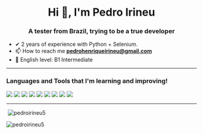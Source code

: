 <h1 align="center">Hi 👋, I'm Pedro Irineu</h1>
<h3 align="center">A tester from Brazil, trying to be a true developer</h3>

- ✔ 2 years of experience with Python + Selenium.
- 📫 How to reach me **pedrohenriqueirineu@gmail.com**
- 🔶 English level: B1 Intermediate
<hr>

<h3 align="left">Languages and Tools that I'm learning and improving!</h3>

<div>
  <img src="https://img.shields.io/badge/HTML5-E34F26?style=for-the-badge&logo=html5&logoColor=white">
  <img src="https://img.shields.io/badge/CSS3-1572B6?style=for-the-badge&logo=css3&logoColor=white">
  <img src="https://img.shields.io/badge/JavaScript-F7DF1E?style=for-the-badge&logo=javascript&logoColor=black">
  <img src="https://img.shields.io/badge/Python-3776AB?style=for-the-badge&logo=python&logoColor=white">
  <img src="https://img.shields.io/badge/Node.js-43853D?style=for-the-badge&logo=node.js&logoColor=white">
  <img src="https://img.shields.io/badge/Java-ED8B00?style=for-the-badge&logo=openjdk&logoColor=white">
  <img src="https://img.shields.io/badge/SQLite-07405E?style=for-the-badge&logo=sqlite&logoColor=white">
  <img src="https://img.shields.io/badge/Bootstrap-563D7C?style=for-the-badge&logo=bootstrap&logoColor=white">
  <img src="https://img.shields.io/badge/Rust-000000?style=for-the-badge&logo=rust&logoColor=white">
</div>

<hr>
<p>&nbsp;<img align="center" src="https://github-readme-stats.vercel.app/api?username=pedroirineu5&show_icons=true&locale=en" alt="pedroirineu5" /></p>

<p><img align="center" src="https://github-readme-streak-stats.herokuapp.com/?user=pedroirineu5&" alt="pedroirineu5" /></p>

